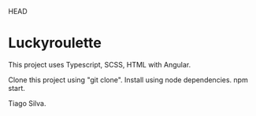 HEAD
# Luckyroulette

This project uses Typescript, SCSS, HTML with Angular.

Clone this project using "git clone".
Install using node dependencies.
npm start.

Tiago Silva.
